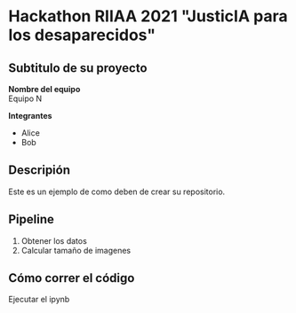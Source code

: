 # Hackathon RIIAA 2021 "JusticIA para los desaparecidos"
## Subtitulo de su proyecto

**Nombre del equipo**  
Equipo N

**Integrantes**
* Alice
* Bob

## Descripión
Este es un ejemplo de como deben de crear su repositorio.


## Pipeline
1. Obtener los datos
2. Calcular tamaño de imagenes

## Cómo correr el código
Ejecutar el ipynb
